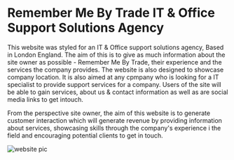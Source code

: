 # Remember Me By Trade IT & Office Support Solutions Agency
This website was styled for an IT & Office support solutions agency, Based in London England. The aim of this is to give as much information about the site owner as possible - Remember Me By Trade, their experience and the services the company provides. The website is also designed to showcase company location. It is also aimed at any cpmpany who is looking for a IT specialist to provide support services for a company. Users of the site will be able to gain services, about us & contact information as well as are social media links to get intouch.

From the perspective site owner, the aim of this website is to generate customer interaction which will generate revenue by providing information about services, showcasing skills through the company's experience i the field and encouraging potential clients to get in touch.

![website pic](https://user-images.githubusercontent.com/102227751/169651473-86e8f56d-7291-489f-90ca-cc6b87df3fde.png)
